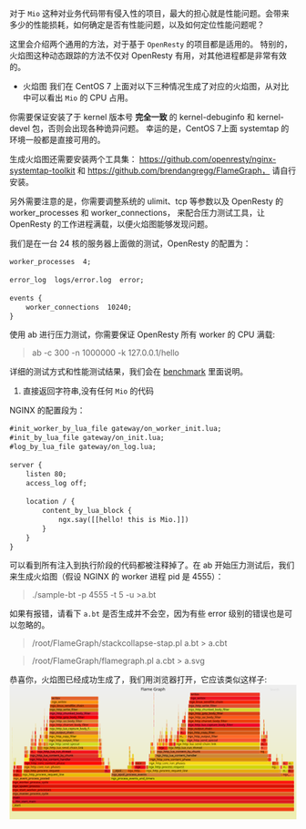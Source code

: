 对于 `Mio` 这种对业务代码带有侵入性的项目，最大的担心就是性能问题。会带来多少的性能损耗，如何确定是否有性能问题，以及如何定位性能问题呢？

这里会介绍两个通用的方法，对于基于 `OpenResty` 的项目都是适用的。
特别的，火焰图这种动态跟踪的方法不仅对 OpenResty 有用，对其他进程都是非常有效的。

+ 火焰图
我们在 CentOS 7 上面对以下三种情况生成了对应的火焰图，从对比中可以看出 `Mio` 的 CPU 占用。

你需要保证安装了于 kernel 版本号 **完全一致** 的 kernel-debuginfo 和 kernel-devel 包，否则会出现各种诡异问题。
幸运的是，CentOS 7上面 systemtap 的环境一般都是直接可用的。

生成火焰图还需要安装两个工具集：
https://github.com/openresty/nginx-systemtap-toolkit 和 https://github.com/brendangregg/FlameGraph，
请自行安装。

另外需要注意的是，你需要调整系统的 ulimit、tcp 等参数以及 OpenResty 的 worker_processes 和 worker_connections，
来配合压力测试工具，让 OpenResty 的工作进程满载，以便火焰图能够发现问题。

我们是在一台 24 核的服务器上面做的测试，OpenResty 的配置为：
```
worker_processes  4;

error_log  logs/error.log  error;

events {
    worker_connections  10240;
}
```

使用 ab 进行压力测试，你需要保证 OpenResty 所有 worker 的 CPU 满载:
> ab -c 300 -n 1000000 -k 127.0.0.1/hello

详细的测试方式和性能测试结果，我们会在 [benchmark](benchmark.md) 里面说明。

1. 直接返回字符串,没有任何 `Mio` 的代码

NGINX 的配置段为：

```
#init_worker_by_lua_file gateway/on_worker_init.lua;
#init_by_lua_file gateway/on_init.lua;
#log_by_lua_file gateway/on_log.lua;

server {
    listen 80;
    access_log off;

    location / {
        content_by_lua_block {
            ngx.say([[hello! this is Mio.]])
        }
    }
}
```
可以看到所有注入到执行阶段的代码都被注释掉了。在 ab 开始压力测试后，我们来生成火焰图（假设 NGINX 的 worker 进程 pid 是 4555）：
> ./sample-bt -p 4555  -t 5 -u >a.bt

如果有报错，请看下 `a.bt` 是否生成并不会空，因为有些 error 级别的错误也是可以忽略的。

> /root/FlameGraph/stackcollapse-stap.pl a.bt > a.cbt

> /root/FlameGraph/flamegraph.pl a.cbt > a.svg

恭喜你，火焰图已经成功生成了，我们用浏览器打开，它应该类似这样子:
![](flame_graph/hello.svg)
